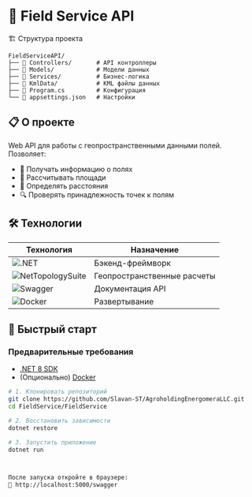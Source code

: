 # 🌾 Field Service API

🏗 Структура проекта

```text
FieldServiceAPI/
├── 📁 Controllers/       # API контроллеры
├── 📁 Models/            # Модели данных
├── 📁 Services/          # Бизнес-логика
├── 📁 KmlData/           # KML файлы данных
├── 📄 Program.cs         # Конфигурация
└── 📄 appsettings.json   # Настройки
```

## 📋 О проекте

Web API для работы с геопространственными данными полей. Позволяет:

- 📌 Получать информацию о полях
- 📏 Рассчитывать площади
- 🧭 Определять расстояния
- 🔍 Проверять принадлежность точек к полям

## 🛠 Технологии

| Технология | Назначение |
|------------|------------|
| ![.NET](https://img.shields.io/badge/.NET-8.0-blueviolet) | Бэкенд-фреймворк |
| ![NetTopologySuite](https://img.shields.io/badge/NTS-Geo-blue) | Геопространственные расчеты |
| ![Swagger](https://img.shields.io/badge/Swagger-Docs-brightgreen) | Документация API |
| ![Docker](https://img.shields.io/badge/Docker-Container-blue) | Развертывание |

## 🚀 Быстрый старт

### Предварительные требования

- [.NET 8 SDK](https://dotnet.microsoft.com/download/dotnet/8.0)
- (Опционально) [Docker](https://www.docker.com/)

```bash
# 1. Клонировать репозиторий
git clone https://github.com/Slavan-ST/AgroholdingEnergomeraLLC.git
cd FieldService/FieldService

# 2. Восстановить зависимости
dotnet restore

# 3. Запустить приложение
dotnet run



После запуска откройте в браузере:
🔗 http://localhost:5000/swagger

